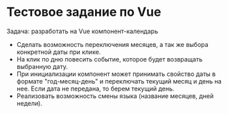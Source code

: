 # Тестовое задание по Vue

Задача: разработать на Vue компонент-календарь

- Сделать возможность переключения месяцев, а так же выбора конкретной даты при клике.
- На клик по дню повесить событие, которое будет возвращать выбранную дату.
- При инициализации компонент может принимать свойство даты в формате "год-месяц-день" и переключать текущий месяц и день на нее. Если дата не передана, то берем текущий день.
- Реализовать возможность смены языка (название месяцев, дней недели).
